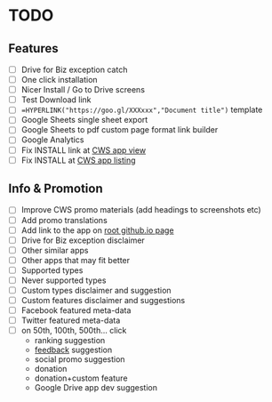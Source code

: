 # TODO

## Features
* [ ] Drive for Biz exception catch
* [ ] One click installation
* [ ] Nicer Install / Go to Drive screens
* [ ] Test Download link
* [ ] `=HYPERLINK("https://goo.gl/XXXxxx","Document title")` template
* [ ] Google Sheets single sheet export
* [ ] Google Sheets to pdf custom page format link builder
* [ ] Google Analytics
* [ ] Fix INSTALL link at
      [CWS app view](https://chrome.google.com/webstore/detail/link-manager-for-google-d/nakhlchefdilapgmhehbpmkgchadojjl)
* [ ] Fix INSTALL at
      [CWS app listing](https://chrome.google.com/webstore/search/Link%20Manager)

## Info & Promotion
* [ ] Improve CWS promo materials (add headings to screenshots etc)
* [ ] Add promo translations
* [ ] Add link to the app on [root github.io page](https://oleksiyrudenko.github.io/)
* [ ] Drive for Biz exception disclaimer
* [ ] Other similar apps
* [ ] Other apps that may fit better
* [ ] Supported types
* [ ] Never supported types
* [ ] Custom types disclaimer and suggestion
* [ ] Custom features disclaimer and suggestions
* [ ] Facebook featured meta-data
* [ ] Twitter featured meta-data
* [ ] on 50th, 100th, 500th... click
  - ranking suggestion
  - [feedback](https://docs.google.com/forms/d/e/1FAIpQLSdEAprmNbcWpVIOlEux1KSwxFPERT8sgzk1zeHafPP4WaM0jQ/viewform)
    suggestion
  - social promo suggestion
  - donation
  - donation+custom feature
  - Google Drive app dev suggestion
